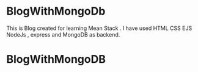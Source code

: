 # BlogWithMongoDb
This is Blog created for learning Mean Stack . I have used HTML CSS EJS NodeJs , express and MongoDB as backend.
# BlogWithMongoDB
